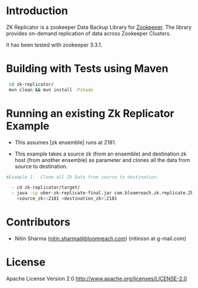 # Introduction

ZK Replicator is a zookeeper Data Backup Library for [Zookeeper]. The library provides on-demand replication of data across Zookeeper Clusters.

It has been tested with zookeeper 3.3.1.


# Building with Tests using Maven
```sh
 cd zk-replicator/
 mvn clean && mvn install -Pshade
```

# Running an existing Zk Replicator Example
  - This assumes [zk ensemble] runs at 2181.

  - This example takes a source zk (from an ensemble) and destination zk host (from another ensemble) as parameter
    and clones all the data from source to destination.


```sh
#Example 1:  Clone all Zk Data from source to destination.

  - cd zk-replicator/target/
  - java -cp uber-zk-replicate-final.jar com.bloomreach.zk.replicate.ZkReplicator
    <source_zk>:2181 <destination_zk>:2181
```

# Contributors
 - Nitin Sharma (nitin.sharma@bloomreach.com) (nitinssn at g-mail.com)


# License

Apache License Version 2.0 http://www.apache.org/licenses/LICENSE-2.0


[Zookeeper]:https://zookeeper.apache.org/
